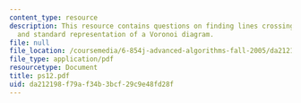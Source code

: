 ```yaml
---
content_type: resource
description: This resource contains questions on finding lines crossing a rectangle
  and standard representation of a Voronoi diagram.
file: null
file_location: /coursemedia/6-854j-advanced-algorithms-fall-2005/da212198f79af34b3bcf29c9e48fd28f_ps12.pdf
file_type: application/pdf
resourcetype: Document
title: ps12.pdf
uid: da212198-f79a-f34b-3bcf-29c9e48fd28f
---
```

